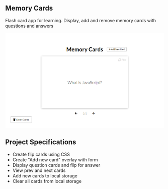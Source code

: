 ## Memory Cards

Flash card app for learning. Display, add and remove memory cards with questions and answers  

![Memory Cards](memory-cards.png)  

## Project Specifications

- Create flip cards using CSS
- Create "Add new card" overlay with form
- Display question cards and flip for answer
- View prev and next cards
- Add new cards to local storage
- Clear all cards from local storage
